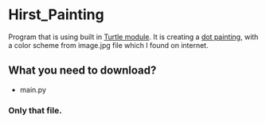 # Hirst_Painting
Program that is using built in [Turtle module](https://docs.python.org/3/library/turtle.html). It is creating a [dot painting](https://www.artsy.net/artist-series/damien-hirst-spots), with a color scheme from image.jpg file which I found on internet.
## What you need to download?
- main.py 
### Only that file.
